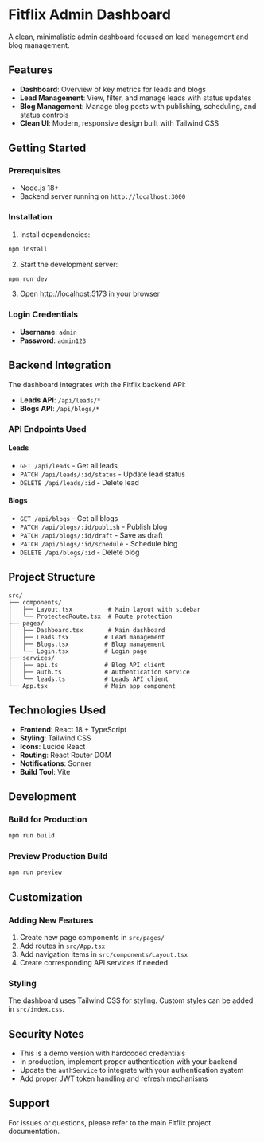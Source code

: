 # Fitflix Admin Dashboard

A clean, minimalistic admin dashboard focused on lead management and blog management.

## Features

- **Dashboard**: Overview of key metrics for leads and blogs
- **Lead Management**: View, filter, and manage leads with status updates
- **Blog Management**: Manage blog posts with publishing, scheduling, and status controls
- **Clean UI**: Modern, responsive design built with Tailwind CSS

## Getting Started

### Prerequisites

- Node.js 18+ 
- Backend server running on `http://localhost:3000`

### Installation

1. Install dependencies:
```bash
npm install
```

2. Start the development server:
```bash
npm run dev
```

3. Open [http://localhost:5173](http://localhost:5173) in your browser

### Login Credentials

- **Username**: `admin`
- **Password**: `admin123`

## Backend Integration

The dashboard integrates with the Fitflix backend API:

- **Leads API**: `/api/leads/*`
- **Blogs API**: `/api/blogs/*`

### API Endpoints Used

#### Leads
- `GET /api/leads` - Get all leads
- `PATCH /api/leads/:id/status` - Update lead status
- `DELETE /api/leads/:id` - Delete lead

#### Blogs
- `GET /api/blogs` - Get all blogs
- `PATCH /api/blogs/:id/publish` - Publish blog
- `PATCH /api/blogs/:id/draft` - Save as draft
- `PATCH /api/blogs/:id/schedule` - Schedule blog
- `DELETE /api/blogs/:id` - Delete blog

## Project Structure

```
src/
├── components/
│   ├── Layout.tsx          # Main layout with sidebar
│   └── ProtectedRoute.tsx  # Route protection
├── pages/
│   ├── Dashboard.tsx       # Main dashboard
│   ├── Leads.tsx          # Lead management
│   ├── Blogs.tsx          # Blog management
│   └── Login.tsx          # Login page
├── services/
│   ├── api.ts             # Blog API client
│   ├── auth.ts            # Authentication service
│   └── leads.ts           # Leads API client
└── App.tsx                # Main app component
```

## Technologies Used

- **Frontend**: React 18 + TypeScript
- **Styling**: Tailwind CSS
- **Icons**: Lucide React
- **Routing**: React Router DOM
- **Notifications**: Sonner
- **Build Tool**: Vite

## Development

### Build for Production

```bash
npm run build
```

### Preview Production Build

```bash
npm run preview
```

## Customization

### Adding New Features

1. Create new page components in `src/pages/`
2. Add routes in `src/App.tsx`
3. Add navigation items in `src/components/Layout.tsx`
4. Create corresponding API services if needed

### Styling

The dashboard uses Tailwind CSS for styling. Custom styles can be added in `src/index.css`.

## Security Notes

- This is a demo version with hardcoded credentials
- In production, implement proper authentication with your backend
- Update the `authService` to integrate with your authentication system
- Add proper JWT token handling and refresh mechanisms

## Support

For issues or questions, please refer to the main Fitflix project documentation.
